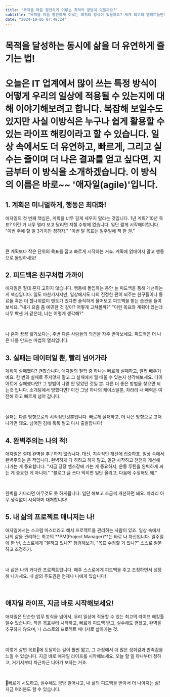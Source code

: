 ```yaml
---
title: "목적을 마음 평안하게 이루는 최적의 방법이 있을까요?"
subtitle: "목적을 마음 평안하게 이루는 최적의 방식이 있을까요? 세계 최고의 앨리트들만이 모인 실리콘밸리의 소프트웨어 업계에서는 이것을 어떻게 이뤄낼까요? 그것도 도를 깨달은 사람처럼 매일 매일 마음 평안하게 말이죠. 목적을 달성하는 동시에 삶을 더 유연하게 즐기는 법!"
date: "2024-10-05 07:48:24"
---
```


<h1>목적을 달성하는 동시에 삶을 더 유연하게 즐기는 법!<h1>
<p>오늘은 IT 업계에서 많이 쓰는 특정 방식이 어떻게 우리의 일상에 적용될 수 있는지에 대해 이야기해보려고 합니다. 복잡해 보일수도 있지만 사실 이방식은 누구나 쉽게 활용할 수 있는 라이프 해킹이라고 할 수 있습니다. 일상 속에서도 더 유연하고, 빠르게, 그리고 실수는 줄이며 더 나은 결과를 얻고 싶다면, 지금부터 이 방식을 소개하겠습니다. 이 방식의 이름은 바로~~ '애자일(agile)'입니다.</p>

<h2>1. 계획은 미니멀하게, 행동은 최대화!</h2>
<p>애자일의 첫 번째 핵심은, 계획을 너무 길게 세우지 말라는 것입니다. 1년 계획? 10년 목표? 이런 거 너무 멀리 보고 달리면 지칠 수밖에 없습니다. 일단 짧게 시작해야합니다.
"이번 주에 할 일 3가지만 정하자."
"이번 달 목표는 일주일에 책 한 권."
</p>
<br />
<p>큰 계획보다 작은 단위의 목표를 잡고 빠르게 시작하는 거죠. 계획에 얽매이지 말고 행동으로 돌입하세요!
</p>
<h2>2. 피드백은 친구처럼 가까이</h2>
<p>애자일은 절대 혼자 고민지 않습니다. 행동에 돌입하는 동안 늘 피드백을 통해 개선하는 게 핵심입니다. 일도 마찬가지지만, 일상에서도 나의 진정한 편이 되주는 친구들이나 동료들 혹은 더 할나위없이 멘토가 있다면 솔직하게 물어보고 피드백을 받는 습관을 들여보세요.
"내가 요즘 좀 예민한 것 같아? 어떻게 고쳐볼까?"
"이런 목표와 계획이 있는데 너무 빡센 거 같은데, 너는 어떻게 생각해?"
</p>
<br />
<p>나 혼자 끙끙 앓기보다는, 주변 다른 사람들의 의견을 자주 받아보세요. 피드백은 더 나은 나를 만드는 마법의 열쇠입니다.</p>
<h2>3. 실패는 데이터일 뿐, 빨리 넘어가라</h2>
<p>계획이 실패했다? 괜찮습니다. 애자일의 철학 중 하나는 빠르게 실패하고, 빨리 배우기예요. 한 번의 실패로 주저앉지 말고 그 실패에서 뭘 배울 수 있는지 생각해보세요.
다이어트에 실패했다면? 그 방법이 나랑 안 맞았던 것일 뿐. 다른 더 좋은 방법을 찾으면 되는것 입니다.
소개팅에서 망했다면? 이건 그냥 하나의 케이스일뿐, 차라리 내 매력은 여전해 하고 빠르게 넘어 갑니다.
</p>
<br />
<p>
실패는 다른 방향으로의 시작점인것뿐입니다. 빠르게 실패하고, 더 나은 방향으로 고쳐나가면 돼요. 넘어진 김에 툭툭 털고 다시 출발합니다!</p>
<h2>4. 완벽주의는 나의 적!</h2>
<p>애자일은 절대 완벽을 추구하지 않습니다. 대신, 지속적인 개선에 집중하죠. 일상 속에서 완벽주의는 큰 적입니다. 완벽하게 다 하려고 하지 말고, 일단 시작하고 천천히 개선해 나가는 게 중요합니다.
"지금 당장 헬스장에 가는 게 중요하지, 운동 루틴을 완벽하게 짜는 게 중요한 게 아니야."
"블로그 글 쓰다 막히면 일단 올리고, 다음에 수정해도 돼."
</p>
<br />
<p>완벽을 기다리면 아무것도 못 하게됩니다. 일단 해보고 조금씩 개선하면 돼요. 차라리 아무 생각없이 시작하며 대처합니다!</p>
<h2>5. 내 삶의 프로젝트 매니저는 나!</h2>
<p>애자일에서는 스크럼 마스터라고 해서 프로젝트를 관리하는 사람이 있죠. 일상 속에서 나의 삶을 관리하는 최고의 **PM(Project Manager)**는 바로 나 자신입니다.
일주일에 한 번, 스스로에게 "잘하고 있나?" 점검해보기.
"목표 수정할 거 있나?" 스스로 질문하고 조정하기.
</p>
<br />
<p>
내 삶은 나의 커다란 프로젝트입니다. 매주 스스로에게 피드백을 주고 조정하면서 성장해 나가세요. 내 삶의 주도권은 언제나 나에게 있습니다!</p>
<br />
<h2>애자일 라이프, 지금 바로 시작해보세요!</h2>
<p>애자일은 단순한 업무 방식을 넘어서, 우리 일상에 적용할 수 있는 최고의 라이프 해킹툴 일수 있습니다. 작은 목표부터 시작하고, 빠르게 피드백 받고, 실수해도 괜찮고, 완벽을 추구하지 않으며, 나 스스로의 프로젝트 매니저로 살아가는 것.</p>
<br />
<p>이렇게 살면 목표🎯에 도달하는 길이 훨씬 짧고, 그 과정에서 더 많은 성취감과 만족감을 느낄 수 있습니다. 지금 바로 애자일 라이프를 시작해보세요. 오늘 할 일 하나부터 정하고, 거기서부터 차근차근 나아가 보자는 거죠. 
</p>
<br />
<p>
🚀빠르게 시도하고, 실수해도 금방 일어나고, 내 삶의 피드백을 받아서 더 나아지는 삶! 지금 여러분도 할 수 있습니다. </p>
